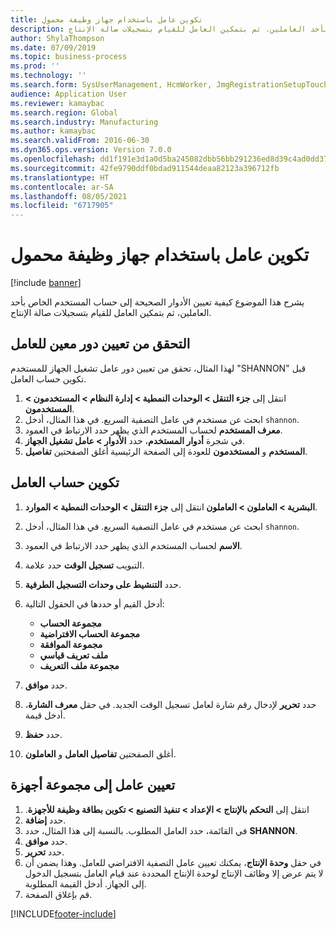 ```yaml
---
title: تكوين عامل باستخدام جهاز وظيفة محمول
description: يشرح هذا الموضوع كيفية تعيين الأدوار الصحيحة إلى حساب المستخدم الخاص بأحد العاملين، ثم بتمكين العامل للقيام بتسجيلات صالة الإنتاج‬.
author: ShylaThompson
ms.date: 07/09/2019
ms.topic: business-process
ms.prod: ''
ms.technology: ''
ms.search.form: SysUserManagement, HcmWorker, JmgRegistrationSetupTouch, JmgRegistrationSetupAssignUsers
audience: Application User
ms.reviewer: kamaybac
ms.search.region: Global
ms.search.industry: Manufacturing
ms.author: kamaybac
ms.search.validFrom: 2016-06-30
ms.dyn365.ops.version: Version 7.0.0
ms.openlocfilehash: dd1f191e3d1a0d5ba245082dbb56bb291236ed8d39c4ad0dd379a662ef3dfee7
ms.sourcegitcommit: 42fe9790ddf0bdad911544deaa82123a396712fb
ms.translationtype: HT
ms.contentlocale: ar-SA
ms.lasthandoff: 08/05/2021
ms.locfileid: "6717905"
---
```

# <a name="configure-a-worker-using-the-mobile-job-device"></a>تكوين عامل باستخدام جهاز وظيفة محمول

[!include [banner](../../includes/banner.md)]

يشرح هذا الموضوع كيفية تعيين الأدوار الصحيحة إلى حساب المستخدم الخاص بأحد العاملين، ثم بتمكين العامل للقيام بتسجيلات صالة الإنتاج‬.

## <a name="verify-that-a-worker-is-assigned-a-certain-role"></a>التحقق من تعيين دور معين للعامل

لهذا المثال، تحقق من تعيين دور عامل تشغيل الجهاز للمستخدم "SHANNON" قبل تكوين حساب العامل.

1. انتقل إلى **جزء التنقل > الوحدات النمطية > إدارة النظام > المستخدمون > المستخدمون**.
2. ابحث عن مستخدم في عامل التصفية السريع. في هذا المثال، أدخل `shannon`.
3. حدد الارتباط في العمود‏‎ **معرف المستخدم** لحساب المستخدم الذي يظهر.
4. في شجرة **أدوار المستخدم**، حدد **الأدوار > عامل تشغيل الجهاز**.
5. أغلق الصفحتين **تفاصيل‏‎ المستخدم** و **المستخدمون** للعودة إلى الصفحة الرئيسية.

## <a name="configure-worker-account"></a>تكوين حساب العامل
1. انتقل إلى **جزء التنقل > الوحدات النمطية > الموارد‏‎ البشرية > العاملون > العاملون**.
2. ابحث عن مستخدم في عامل التصفية السريع. في هذا المثال، أدخل `shannon`.
3. حدد الارتباط في العمود‏‎ **الاسم** لحساب المستخدم الذي يظهر.
4. حدد علامة‏‎ التبويب **تسجيل الوقت**.
5. حدد **التنشيط على وحدات التسجيل الطرفية‬**.
6. أدخل القيم أو حددها في الحقول التالية:  

    - **مجموعة الحساب**  
    - **مجموعة الحساب الافتراضية**  
    - **مجموعة الموافقة**  
    - **ملف تعريف قياسي**  
    - **مجموعة ملف التعريف**  

7. حدد **موافق**.
8. حدد **تحرير** لإدخال رقم شارة لعامل تسجيل الوقت الجديد. في حقل **معرف الشارة**، أدخل قيمة.
9. حدد **حفظ**.
10. أغلق الصفحتين **تفاصيل العامل** و **العاملون**.

## <a name="assign-worker-to-device-group"></a>تعيين عامل إلى مجموعة أجهزة
1. انتقل إلى **التحكم بالإنتاج > الإعداد > ‏‫تنفيذ التصنيع‬ > ‏‫تكوين بطاقة وظيفة للأجهزة**.
2. حدد **إضافة**.
3. في القائمة، حدد العامل المطلوب. بالنسبة إلى هذا المثال، حدد **SHANNON‎**.
4. حدد **موافق**.
5. حدد **تحرير**.
6. في حقل **وحدة الإنتاج**، يمكنك تعيين عامل التصفية الافتراضي للعامل. وهذا يضمن أن لا يتم عرض إلا وظائف الإنتاج لوحدة الإنتاج المحددة عند قيام العامل بتسجيل الدخول إلى الجهاز. أدخل القيمة المطلوبة.
7. قم بإغلاق الصفحة.



[!INCLUDE[footer-include](../../../includes/footer-banner.md)]